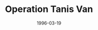 ---
mission_id: tanis
slug: "operation-tanis-van"
editorsChoice:
title: "Operation Tanis Van"
authors:
    - "Rick Horack"
date: 1996-03-19
filename: "/missions/prisoner.zip"
description: "You are to infiltrate the outpost and set three sequencer charges at the sights that are outlined in the briefing. You will sneak on board the station in a modified cargo container and make your way thru the cargo area to the main sections of the outpost. After setting the charges go back to the hanger you started in. Your route back may be blocked try to find an alternate means back."
cover:
levelReplaced: SECBASE
difficulty: yes
bm:	yes
fme: no
wax: yes
three_do: yes
voc: yes
gmd: no
vue: no
lfd: no
base: "New level from scratch" 
editors: "DFUSE"

---